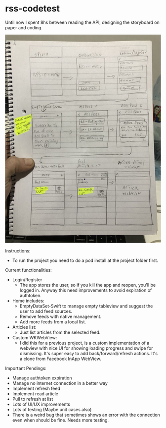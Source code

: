 # rss-codetest

Until now I spent 8hs between reading the API, designing the storyboard on paper and coding.

![](/paperstoryboard.jpg)

Instructions:
- To run the project you need to do a pod install at the project folder first.

Current functionalities:
- Login/Register 
  - The app stores the user, so if you kill the app and reopen, you'll be logged in. Anyway this need improvements to avoid expiration of authtoken.
- Home includes:
  - EmptyDataSet-Swift to manage empty tableview and suggest the user to add feed sources.
  - Remove feeds with native management.
  - Add more feeds from a local list.
- Articles list:
  - Just list articles from the selected feed.
- Custom WKWebView:
  - I did this for a previous project, is a custom implementation of a webview with nice UI for showing loading progress and swipe for dismissing. It's super easy to add back/forward/refresh actions. It's a clone from Facebook InApp WebView.
  

Important Pendings:
- Manage authtoken expiration
- Manage no internet connection in a better way
- Implement refresh feed
- Implement read article
- Pull to refresh at list
- Lots of UI/UX improvements
- Lots of testing (Maybe unit cases also)
- There is a weird bug that sometimes shows an error with the connection even when should be fine. Needs more testing.
